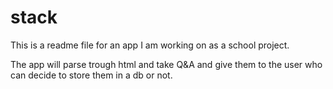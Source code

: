 # stack
This is a readme file for an app I am working on as a school project.

The app will parse trough html and take Q&A and give them to the user who can decide to store them in a db or not.
